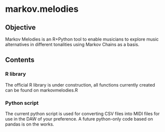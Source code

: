 # markov.melodies
## Objective

Markov Melodies is an R+Python tool to enable musicians to explore music alternatives in different tonalities using Markov Chains as a basis.

## Contents

### R library
The official R library is under construction, all functions currently created can be found on markovmelodies.R

### Python script
The current python script is used for converting CSV files into MIDI files for use in the DAW of your preference. A future python-only code based on pandas is on the works.

